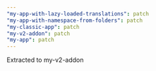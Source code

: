 ```yaml
---
"my-app-with-lazy-loaded-translations": patch
"my-app-with-namespace-from-folders": patch
"my-classic-app": patch
"my-v2-addon": patch
"my-app": patch
---
```


Extracted <SelectLocale> to my-v2-addon
